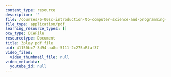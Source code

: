```yaml
---
content_type: resource
description: ''
file: /courses/6-00sc-introduction-to-computer-science-and-programming-spring-2011/41150bc73d94aa8c51112c275a8faf37_aqd0sR5rygk.pdf
file_type: application/pdf
learning_resource_types: []
ocw_type: OCWFile
resourcetype: Document
title: 3play pdf file
uid: 41150bc7-3d94-aa8c-5111-2c275a8faf37
video_files:
  video_thumbnail_file: null
video_metadata:
  youtube_id: null
---
```

